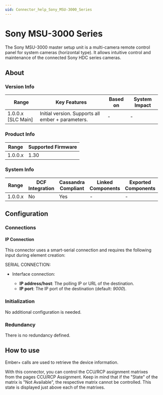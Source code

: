 ```yaml
---
uid: Connector_help_Sony_MSU-3000_Series
---
```


# Sony MSU-3000 Series

The Sony MSU-3000 master setup unit is a multi-camera remote control panel for system cameras (horizontal type). It allows intuitive control and maintenance of the connected Sony HDC series cameras.

## About

### Version Info

| **Range**            | **Key Features**                                  | **Based on** | **System Impact** |
|----------------------|---------------------------------------------------|--------------|-------------------|
| 1.0.0.x [SLC Main]   | Initial version. Supports all ember + parameters. | -            | -                 |

### Product Info

| Range     | Supported Firmware     |
|-----------|------------------------|
| 1.0.0.x   | 1.30                   |

### System Info

| Range     | DCF Integration     | Cassandra Compliant     | Linked Components     | Exported Components     |
|-----------|---------------------|-------------------------|-----------------------|-------------------------|
| 1.0.0.x   | No                  | Yes                     | -                     | -                       |

## Configuration

### Connections

#### IP Connection

This connector uses a smart-serial connection and requires the following input during element creation:

SERIAL CONNECTION:

- Interface connection:

  - **IP address/host**: The polling IP or URL of the destination.
  - **IP port**: The IP port of the destination (default: *9000*).

### Initialization

No additional configuration is needed.

### Redundancy

There is no redundancy defined.

## How to use

Ember+ calls are used to retrieve the device information.

With this connector, you can control the CCU/RCP assignment matrixes from the pages CCU/RCP Assignment. Keep in mind that if the "State" of the matrix is "Not Available", the respective matrix cannot be controlled. This state is displayed just above each of the matrixes.
